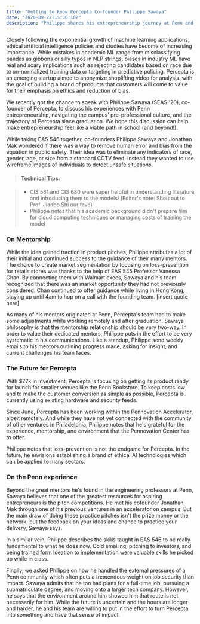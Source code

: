 ```yaml
---
title: "Getting to Know Percepta Co-founder Philippe Sawaya"
date: "2020-09-22T15:36:10Z"
description: "Philippe shares his entrepreneurship journey at Penn and his vision for ethical AI."
---
```


Closely following the exponential growth of machine learning applications, ethical artificial intelligence policies and studies have become of increasing importance. While mistakes in academic ML range from misclassifying pandas as gibbons or silly typos in NLP strings, biases in industry ML have real and scary implications such as rejecting candidates based on race due to un-normalized training data or targeting in predictive policing. Percepta is an emerging startup aimed to anonymize shoplifting video for analysis. with the goal of building a brand of products that customers will come to value for their emphasis on ethics and reduction of bias.

We recently got the chance to speak with Philippe Sawaya (SEAS '20), co-founder of Percepta, to discuss his experiences with Penn entrepreneurship, navigating the campus' pre-professional culture, and the trajectory of Percepta since graduation. We hope this discussion can help make entrepreneurship feel like a viable path in school (and beyond!).

While taking EAS 546 together, co-founders Philippe Sawaya and Jonathan Mak wondered if there was a way to remove human error and bias from the equation in public safety. Their idea was to eliminate any indicators of race, gender, age, or size from a standard CCTV feed. Instead they wanted to use wireframe images of individuals to detect unsafe situations.

> #### Technical Tips:

> - CIS 581 and CIS 680 were super helpful in understanding literature and introducing them to the models! (Editor's note: Shoutout to Prof. Jianbo Shi our fave)
> - Philippe notes that his academic background didn't prepare him for cloud computing techniques or managing costs of training the model

### On Mentorship

While the idea gained traction in product pitches, Philippe attributes a lot of their initial and continued success to the guidance of their many mentors. The choice to create market segmentation by focusing on loss-prevention for retails stores was thanks to the help of EAS 545 Professor Vanessa Chan. By connecting them with Walmart execs, Sawaya and his team recognized that there was an market opportunity they had not previously considered. Chan continued to offer guidance while living in Hong Kong, staying up until 4am to hop on a call with the founding team. [insert quote here]

As many of his mentors originated at Penn, Percepta's team had to make some adjustments while working remotely and after graduation. Sawaya philosophy is that the mentorship relationship should be very two-way. In order to value their dedicated mentors, Philippe puts in the effort to be very systematic in his communications. Like a standup, Philippe send weekly emails to his mentors outlining progress made, asking for insight, and current challenges his team faces.

### The Future for Percepta

With \$77k in investment, Percepta is focusing on getting its product ready for launch for smaller venues like the Penn Bookstore. To keep costs low and to make the customer conversion as simple as possible, Percepta is currently using existing hardware and security feeds.

Since June, Percepta has been working within the Pennovation Accelerator, albeit remotely. And while they have not yet connected with the community of other ventures in Philadelphia, Philippe notes that he's grateful for the experience, mentorship, and environment that the Pennovation Center has to offer.

Philippe notes that loss-prevention is not the endgame for Percepta. In the future, he envisions establishing a brand of ethical AI technologies which can be applied to many sectors.

### On the Penn experience

Beyond the great mentors he's found in the engineering professors at Penn, Sawaya believes that one of the greatest resources for aspiring entrepreneurs is the pitch competitions. He met his cofounder Jonathan Mak through one of his previous ventures in an accelerator on campus. But the main draw of doing these practice pitches isn't the prize money or the network, but the feedback on your ideas and chance to practice your delivery, Sawaya says.

In a similar vein, Philippe describes the skills taught in EAS 546 to be really fundamental to what he does now. Cold emailing, pitching to investors, and being trained form ideation to implementation were valuable skills he picked up while in class.

Finally, we asked Philippe on how he handled the external pressures of a Penn community which often puts a tremendous weight on job security than impact. Sawaya admits that he too had plans for a full-time job, pursuing a submatriculate degree, and moving onto a larger tech company. However, he says that the environment around him showed him that route is not necessarily for him. While the future is uncertain and the hours are longer and harder, he and his team are willing to put in the effort to turn Percepta into something and have that sense of impact.
